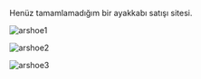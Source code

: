 Henüz tamamlamadığım bir ayakkabı satışı sitesi.

![arshoe1](https://user-images.githubusercontent.com/76958549/123712247-9ad21100-d87a-11eb-8fd0-f9c3b0d3cf3f.png)

![arshoe2](https://user-images.githubusercontent.com/76958549/123712350-d53bae00-d87a-11eb-9159-a64589f4231b.png)

![arshoe3](https://user-images.githubusercontent.com/76958549/123712368-df5dac80-d87a-11eb-8c4c-a1927c92b419.png)
